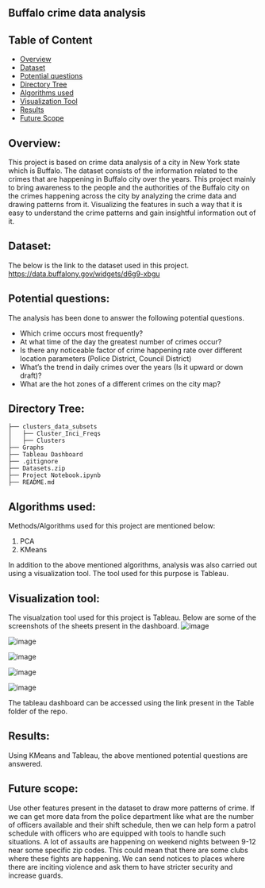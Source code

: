 Buffalo crime data analysis
------------------------------

## Table of Content
  * [Overview](#overview)
  * [Dataset](#dataset)
  * [Potential questions](#potential-questions)
  * [Directory Tree](#directory-tree)
  * [Algorithms used](#algorithms-used)
  * [Visualization Tool](#visualization-tool)
  * [Results](#results)
  * [Future Scope](#future-scope)

## Overview:
This project is based on crime data analysis of a city in New York state which is Buffalo. The dataset consists of the information related to the crimes that are happening in Buffalo city over the years. This project mainly to bring awareness to the people and the authorities of the Buffalo city on the crimes happening across the city by analyzing the crime data and drawing patterns from it. Visualizing the features in such a way that it is easy to understand the crime patterns and gain insightful information out of it.

## Dataset:
The below is the link to the dataset used in this project.
https://data.buffalony.gov/widgets/d6g9-xbgu


## Potential questions:
The analysis has been done to answer the following potential questions.
  * Which crime occurs most frequently?
  * At what time of the day the greatest number of crimes occur?
  * Is there any noticeable factor of crime happening rate over different location parameters (Police District, Council District)
  * What’s the trend in daily crimes over the years (Is it upward or down draft)?
  * What are the hot zones of a different crimes on the city map?

## Directory Tree:
```
├── clusters_data_subsets
│   ├── Cluster_Inci_Freqs
│   ├── Clusters
├── Graphs
├── Tableau Dashboard
├── .gitignore
├── Datasets.zip
├── Project Notebook.ipynb
├── README.md
```


## Algorithms used:
Methods/Algorithms used for this project are mentioned below:
1. PCA
2. KMeans

In addition to the above mentioned algorithms, analysis was also carried out using a visualization tool. The tool used for this purpose is Tableau.

## Visualization tool:
The visualzation tool used for this project is Tableau.
Below are some of the screenshots of the sheets present in the dashboard.
![image](https://user-images.githubusercontent.com/52078988/170855666-d493c379-75d7-42f1-a138-3bcbac260b2c.png)

![image](https://user-images.githubusercontent.com/52078988/170855674-cb22204d-e33f-4513-aa89-ba0bc880ad6a.png)

![image](https://user-images.githubusercontent.com/52078988/170855678-858ca4f5-8d3c-4908-8db4-90290892a92c.png)

![image](https://user-images.githubusercontent.com/52078988/170855684-3c1d6f6b-634d-402d-aed1-e998aeee5a47.png)

![image](https://user-images.githubusercontent.com/52078988/170855690-8a8719c0-adaf-41d3-b59e-826c8a5cdfd8.png)

The tableau dashboard can be accessed using the link present in the Table folder of the repo.

## Results:

Using KMeans and Tableau, the above mentioned potential questions are answered.


## Future scope:
Use other features present in the dataset to draw more patterns of crime. If we can get more data from the police department like what are the number of officers available and their shift schedule, then we can help form a patrol schedule with officers who are equipped with tools to handle such situations.
A lot of assaults are happening on weekend nights between 9-12 near some specific zip codes. This could mean that there are some clubs where these fights are happening. We can send notices to places where there are inciting violence and ask them to have stricter security and increase guards.



